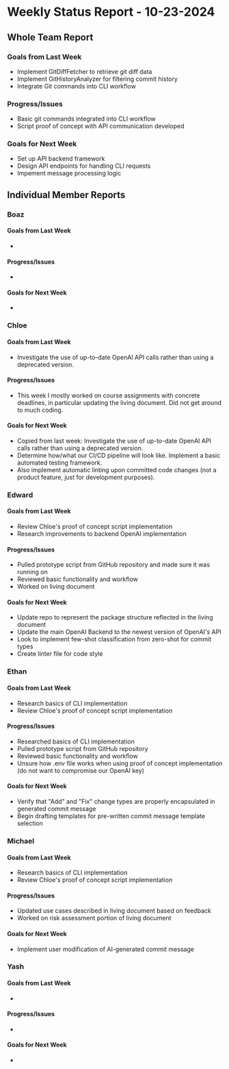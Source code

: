 # Weekly Status Report - 10-23-2024

## Whole Team Report

### Goals from Last Week
- Implement GitDiffFetcher to retrieve git diff data
- Implement GitHistoryAnalyzer for filtering commit history
- Integrate Git commands into CLI workflow

### Progress/Issues
- Basic git commands integrated into CLI workflow
- Script proof of concept with API communication developed

### Goals for Next Week
- Set up API backend framework
- Design API endpoints for handling CLI requests
- Impement message processing logic

## Individual Member Reports

### Boaz

#### Goals from Last Week
- 

#### Progress/Issues
-

#### Goals for Next Week
-

### Chloe

#### Goals from Last Week
- Investigate the use of up-to-date OpenAI API calls rather than using a deprecated version.

#### Progress/Issues
- This week I mostly worked on course assignments with concrete deadlines, in particular updating the living document. Did not get around to much coding.

#### Goals for Next Week
- Copied from last week: Investigate the use of up-to-date OpenAI API calls rather than using a deprecated version.
- Determine how/what our CI/CD pipeline will look like. Implement a basic automated testing framework.
- Also implement automatic linting upon committed code changes (not a product feature, just for development purposes).

### Edward

#### Goals from Last Week
- Review Chloe's proof of concept script implementation 
- Research improvements to backend OpenAI implementation

#### Progress/Issues
- Pulled prototype script from GitHub repository and made sure it was running on 
- Reviewed basic functionality and workflow
- Worked on living document 

#### Goals for Next Week
- Update repo to represent the package structure reflected in the living document
- Update the main OpenAI Backend to the newest version of OpenAI's API 
- Look to implement few-shot classification from zero-shot for commit types
- Create linter file for code style 

### Ethan

#### Goals from Last Week
- Research basics of CLI implementation
- Review Chloe's proof of concept script implementation

#### Progress/Issues
- Researched basics of CLI implementation
- Pulled prototype script from GitHub repository
- Reviewed basic functionality and workflow
- Unsure how .env file works when using proof of concept implementation (do not want to compromise our OpenAI key)

#### Goals for Next Week
- Verify that "Add" and "Fix" change types are properly encapsulated in generated commit message
- Begin drafting templates for pre-written commit message template selection

### Michael

#### Goals from Last Week
- Research basics of CLI implementation
- Review Chloe's proof of concept script implementation

#### Progress/Issues
- Updated use cases described in living document based on feedback
- Worked on risk assessment portion of living document

#### Goals for Next Week
- Implement user modification of AI-generated commit message

### Yash

#### Goals from Last Week
- 

#### Progress/Issues
-

#### Goals for Next Week
-
